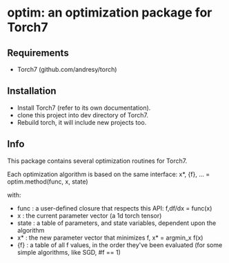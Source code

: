 # optim: an optimization package for Torch7

## Requirements

* Torch7 (github.com/andresy/torch)

## Installation

* Install Torch7 (refer to its own documentation).
* clone this project into dev directory of Torch7.
* Rebuild torch, it will include new projects too.

## Info

This package contains several optimization routines for Torch7.

Each optimization algorithm is based on the same interface:
x*, {f}, ... = optim.method(func, x, state)

with:
* func  : a user-defined closure that respects this API: f,df/dx = func(x)
* x     : the current parameter vector (a 1d torch tensor)
* state : a table of parameters, and state variables, dependent upon the algorithm
* x*    : the new parameter vector that minimizes f, x* = argmin_x f(x)
* {f}   : a table of all f values, in the order they've been evaluated
          (for some simple algorithms, like SGD, #f == 1)
